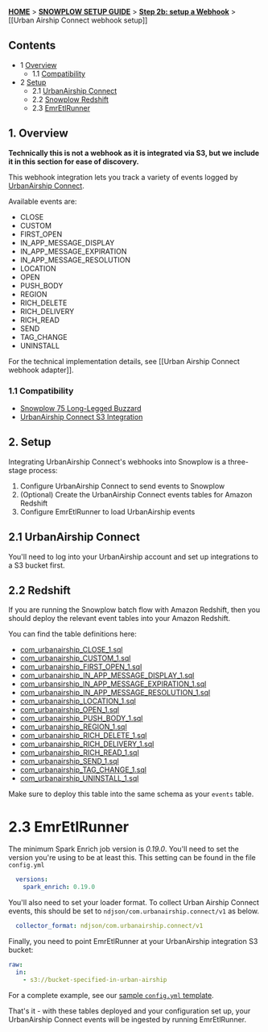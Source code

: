 <a name="top" />

[**HOME**](Home) > [**SNOWPLOW SETUP GUIDE**](Setting-up-Snowplow) > [**Step 2b: setup a Webhook**](Setting-up-a-webhook) > [[Urban Airship Connect webhook setup]]

## Contents

- 1 [Overview](#overview)
  - 1.1 [Compatibility](#compat)
- 2 [Setup](#setup)
  - 2.1 [UrbanAirship Connect](#setup-urbanairship)
  - 2.2 [Snowplow Redshift](#setup-redshift)
  - 2.3 [EmrEtlRunner](#setup-emr-etl-runner)

<a name="overview" />

## 1. Overview

**Technically this is not a webhook as it is integrated via S3, but we include it in this section for ease of discovery.**

This webhook integration lets you track a variety of events logged by [UrbanAirship Connect][urbanairship-website].

Available events are:

- CLOSE
- CUSTOM
- FIRST_OPEN
- IN_APP_MESSAGE_DISPLAY
- IN_APP_MESSAGE_EXPIRATION
- IN_APP_MESSAGE_RESOLUTION
- LOCATION
- OPEN
- PUSH_BODY
- REGION
- RICH_DELETE
- RICH_DELIVERY
- RICH_READ
- SEND
- TAG_CHANGE
- UNINSTALL

For the technical implementation details, see [[Urban Airship Connect webhook adapter]].

<a name="compat" />

### 1.1 Compatibility

* [Snowplow 75 Long-Legged Buzzard][snowplow-release]
* [UrbanAirship Connect S3 Integration][urbanairship-webhooks]

<a name="setup" />

## 2. Setup

Integrating UrbanAirship Connect's webhooks into Snowplow is a three-stage process:

1. Configure UrbanAirship Connect to send events to Snowplow
2. (Optional) Create the UrbanAirship Connect events tables for Amazon Redshift
3. Configure EmrEtlRunner to load UrbanAirship events

<a name="setup-urbanairship" />

## 2.1 UrbanAirship Connect

You'll need to log into your UrbanAirship account and set up integrations to a S3 bucket first.

<a name="setup-redshift" />

## 2.2 Redshift

If you are running the Snowplow batch flow with Amazon Redshift, then you should deploy the relevant event tables into your Amazon Redshift.

You can find the table definitions here:

* [com_urbanairship_CLOSE_1.sql][CLOSE-sql]
* [com_urbanairship_CUSTOM_1.sql][CUSTOM-sql]
* [com_urbanairship_FIRST_OPEN_1.sql][FIRST_OPEN-sql]
* [com_urbanairship_IN_APP_MESSAGE_DISPLAY_1.sql][IN_APP_MESSAGE_DISPLAY-sql]
* [com_urbansirship_IN_APP_MESSAGE_EXPIRATION_1.sql][IN_APP_MESSAGE_EXPIRATION-sql]
* [com_urbanairship_IN_APP_MESSAGE_RESOLUTION_1.sql][IN_APP_MESSAGE_RESOLUTION-sql]
* [com_urbanairship_LOCATION_1.sql][LOCATION-sql]
* [com_urbanairship_OPEN_1.sql][OPEN-sql]
* [com_urbanairship_PUSH_BODY_1.sql][PUSH_BODY-sql]
* [com_urbanairship_REGION_1.sql][REGION-sql]
* [com_urbanairship_RICH_DELETE_1.sql][RICH_DELETE-sql]
* [com_urbanairship_RICH_DELIVERY_1.sql][RICH_DELIVERY-sql]
* [com_urbanairship_RICH_READ_1.sql][RICH_READ-sql]
* [com_urbanairship_SEND_1.sql][SEND-sql]
* [com_urbanairship_TAG_CHANGE_1.sql][TAG_CHANGE-sql]
* [com_urbanairship_UNINSTALL_1.sql][UNINSTALL-sql]

Make sure to deploy this table into the same schema as your `events` table.

<a name="setup-emr-etl-runner" />

# 2.3 EmrEtlRunner

The minimum Spark Enrich job version is *0.19.0*. You'll need to set the version you're using to be at least this. This setting can be found in the file `config.yml`

```yaml
  versions:
    spark_enrich: 0.19.0
```

You'll also need to set your loader format. To collect Urban Airship Connect events, this should be set to `ndjson/com.urbanairship.connect/v1` as below.

```yaml
  collector_format: ndjson/com.urbanairship.connect/v1
```

Finally, you need to point EmrEtlRunner at your UrbanAirship integration S3 bucket:

```yaml
raw:
  in:
    - s3://bucket-specified-in-urban-airship
```

For a complete example, see our [sample `config.yml` template][emretlrunner-config-yml].

That's it - with these tables deployed and your configuration set up, your UrbanAirship Connect events will be ingested by running EmrEtlRunner.

[urbanairship-website]: http://urbanairship.com/
[urbanairship-webhooks]: https://docs.urbanairship.com/connect/index.html
[tracker-protocol]: https://github.com/snowplow/snowplow/wiki/snowplow-tracker-protocol#1-common-parameters-platform-and-event-independent

[urbanairship-adapter]: https://github.com/snowplow/snowplow/blob/master/3-enrich/scala-common-enrich/src/main/scala/com.snowplowanalytics.snowplow.enrich/common/adapters/registry/SendgridAdapter.scala
[snowplow-release]: https://github.com/snowplow/snowplow/releases/tag/r75-long-legged-buzzard

[CLOSE-sql]: https://github.com/snowplow/iglu-central/blob/master/sql/com.urbanairship.connect/close_1.sql
[CUSTOM-sql]: https://github.com/snowplow/iglu-central/blob/master/sql/com.urbanairship.connect/custom_1.sql
[FIRST_OPEN-sql]: https://github.com/snowplow/iglu-central/blob/master/sql/com.urbanairship.connect/first_open_1.sql
[IN_APP_MESSAGE_DISPLAY-sql]: https://github.com/snowplow/iglu-central/blob/master/sql/com.urbanairship.connect/in_app_message_display_1.sql
[IN_APP_MESSAGE_EXPIRATION-sql]: https://github.com/snowplow/iglu-central/blob/master/sql/com.urbanairship.connect/in_app_message_expiration_1.sql
[IN_APP_MESSAGE_RESOLUTION-sql]: https://github.com/snowplow/iglu-central/blob/master/sql/com.urbanairship.connect/in_app_message_resolution_1.sql
[LOCATION-sql]: https://github.com/snowplow/iglu-central/blob/master/sql/com.urbanairship.connect/location_1.sql
[OPEN-sql]: https://github.com/snowplow/iglu-central/blob/master/sql/com.urbanairship.connect/open_1.sql
[PUSH_BODY-sql]: https://github.com/snowplow/iglu-central/blob/master/sql/com.urbanairship.connect/push_body_1.sql
[REGION-sql]: https://github.com/snowplow/iglu-central/blob/master/sql/com.urbanairship.connect/region_1.sql
[RICH_DELETE-sql]: https://github.com/snowplow/iglu-central/blob/master/sql/com.urbanairship.connect/rich_delete_1.sql
[RICH_DELIVERY-sql]: https://github.com/snowplow/iglu-central/blob/master/sql/com.urbanairship.connect/rich_delivery_1.sql
[RICH_READ-sql]: https://github.com/snowplow/iglu-central/blob/master/sql/com.urbanairship.connect/rich_read_1.sql
[SEND-sql]: https://github.com/snowplow/iglu-central/blob/master/sql/com.urbanairship.connect/send_1.sql
[TAG_CHANGE-sql]: https://github.com/snowplow/iglu-central/blob/master/sql/com.urbanairship.connect/tag_change_1.sql
[UNINSTALL-sql]: https://github.com/snowplow/iglu-central/blob/master/sql/com.urbanairship.connect/uninstall_1.sql

 [emretlrunner-config-yml]: https://github.com/snowplow/snowplow/blob/master/3-enrich/emr-etl-runner/config/config.yml.sample
